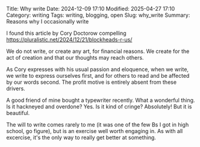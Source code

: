Title: Why write
Date: 2024-12-09 17:10
Modified:  2025-04-27 17:10
Category: writing
Tags: writing, blogging, open
Slug: why_write
Summary: Reasons why I occasionally write


I found this article by Cory Doctorow compelling https://pluralistic.net/2024/12/21/blockheads-r-us/

We do not write, or create any art, for financial reasons. We create for the act of creation and that our thoughts may reach others.

As Cory expresses with his usual passion and eloquence, when we write, we write to express ourselves first, and for others to read and be affected by our words second. The profit motive is entirely absent from these drivers.

A good friend of mine bought a typewriter recently. What a wonderful thing. Is it hackneyed and overdone? Yes. Is it kind of cringe? Absolutely! But it is beautiful.

The will to write comes rarely to me (it was one of the few Bs I got in high school, go figure), but is an exercise well worth engaging in. As with all excercise, it's the only way to really get better at something.
